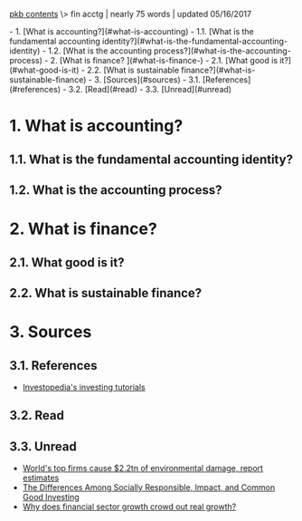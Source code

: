 <p class="path"><a href="../pkb.html">pkb contents</a> \> fin acctg | nearly 75 words | updated 05/16/2017</p><div class="TOC">- 1. [What is accounting?](#what-is-accounting)
	- 1.1. [What is the fundamental accounting identity?](#what-is-the-fundamental-accounting-identity)
	- 1.2. [What is the accounting process?](#what-is-the-accounting-process)
- 2. [What is finance? ](#what-is-finance-)
	- 2.1. [What good is it?](#what-good-is-it)
	- 2.2. [What is sustainable finance?](#what-is-sustainable-finance)
- 3. [Sources](#sources)
	- 3.1. [References](#references)
	- 3.2. [Read](#read)
	- 3.3. [Unread](#unread)
</div>

# 1. What is accounting?

## 1.1. What is the fundamental accounting identity?

## 1.2. What is the accounting process?

# 2. What is finance? 

## 2.1. What good is it?

## 2.2. What is sustainable finance?


# 3. Sources

## 3.1. References

- [Investopedia's investing tutorials<br>](http://www.investopedia.com/university/all/basics/)

## 3.2. Read


## 3.3. Unread

- [World's top firms cause $2.2tn of environmental damage, report estimates](https://www.theguardian.com/environment/2010/feb/18/worlds-top-firms-environmental-damage)
- [The Differences Among Socially Responsible, Impact, and Common Good Investing](http://www.huffingtonpost.com/terry-mollner/the-differences-among-soc_b_4221293.html)
- [Why does financial sector growth crowd out real growth?](http://www.bis.org/publ/work490.htm)

